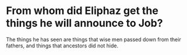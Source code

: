 # From whom did Eliphaz get the things he will announce to Job?

The things he has seen are things that wise men passed down from their fathers, and things that ancestors did not hide.
